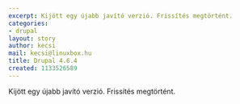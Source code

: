 ```yaml
---
excerpt: Kijött egy újabb javító verzió. Frissítés megtörtént.
categories:
- drupal
layout: story
author: kecsi
mail: kecsi@linuxbox.hu
title: Drupal 4.6.4
created: 1133526589
---
```

Kijött egy újabb javító verzió. Frissítés megtörtént.
